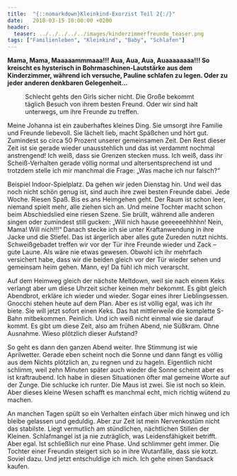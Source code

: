 ```yaml
---
title:  "{::nomarkdown}Kleinkind-Exorzist Teil 2{:/}"
date:   2018-03-15 10:00:00 +0200
header:
  teaser: ../../../../../images/kinderzimmerfreunde_teaser.png
tags: ["Familienleben", "Kleinkind", "Baby", "Schlafen"]
---
```


**Mama, Mama, Maaaaammmaaa!!! Aua, Aua, Aua, Auaaaaaaaa!!! So kreischt es hysterisch in Bohrmaschinen-Lautstärke aus dem Kinderzimmer, während ich versuche, Pauline schlafen zu legen. Oder zu jeder anderen denkbaren Gelegenheit…**

<figure>
  <img src="../../../../../images/kinderzimmerfreunde.png" alt="">
  <figcaption>Schlecht gehts den Girls sicher nicht. Die Große bekommt täglich Besuch von ihrem besten Freund. Oder wir sind halt unterwegs, um ihre Freunde zu treffen.</figcaption>
</figure>


Meine Johanna ist ein zauberhaftes kleines Ding. Sie umsorgt ihre Familie und Freunde liebevoll. Sie lächelt lieb, macht Späßchen und hört gut. Zumindest so circa 50 Prozent unserer gemeinsamen Zeit. Den Rest dieser Zeit ist sie gerade wieder unausstehlich und das ist verdammt nochmal anstrengend! Ich weiß, dass sie Grenzen stecken muss. Ich weiß, dass ihr Scheiß-Verhalten gerade völlig normal und altersentsprechend ist und trotzdem stelle ich mir manchmal die Frage: „Was mache ich nur falsch?“

Beispiel Indoor-Spielplatz. Da gehen wir jeden Dienstag hin. Und weil das noch nicht schön genug ist, sind auch ihre zwei besten Freunde dabei. Jede Woche. Riesen Spaß. Bis es ans Heimgehen geht. Der Raum ist schon leer, niemand spielt mehr, alle ziehen sich an. Und meine Tochter macht schon beim Abschiedslied eine riesen Szene. Sie brüllt, während alle anderen singen oder zumindest still gucken: „Will nich hause geeeeeehhhhn! Nein, Mama! Will nich!!!“ Danach stecke ich sie unter Kraftanwendung in ihre Jacke und die Stiefel. Das ist ärgerlich aber alles gute Zureden nutzt nichts. Schweißgebadet treffen wir vor der Tür ihre Freunde wieder und Zack – gute Laune. Als wäre nie etwas gewesen. Obwohl ich ihr mehrfach versichert habe, dass wir die beiden gleich vor der Tür wieder sehen und gemeinsam heim gehen. Mann, ey! Da fühl ich mich verarscht. 

Auf dem Heimweg gleich der nächste Meltdown, weil sie nach einem Keks verlangt aber um diese Uhrzeit sicher keinen mehr bekommt. Es gibt gleich Abendbrot, erkläre ich wieder und wieder. Sogar eines ihrer Lieblingsessen. Gnocchi stehen heute auf dem Plan. Aber es ist völlig egal, was ich ihr biete. Sie will jetzt sofort einen Keks. Das hat mittlerweile die komplette S-Bahn mitbekommen. Peinlich. Und ich weiß nicht einmal wie sie darauf kommt. Es gibt um diese Zeit, also am frühen Abend, nie Süßkram. Ohne Ausnahme. Wieso plötzlich dieser Aufstand?

So geht es dann den ganzen Abend weiter. Ihre Stimmung ist wie Aprilwetter. Gerade eben scheint noch die Sonne und dann fängt es völlig aus dem Nichts plötzlich an, zu regnen und zu hageln. Eigentlich nicht schlimm, weil zehn Minuten später auch wieder die Sonne scheint aber es ist kraftraubend. Ich habe in diesen Situationen öfter mal gemeine Worte auf der Zunge. Die schlucke ich runter. Die Maus ist zwei. Sie ist noch so klein. Aber dieses kleine Wesen schafft es manchmal echt, mich richtig wütend zu machen. 

An manchen Tagen spült so ein Verhalten einfach über mich hinweg und ich bleibe gelassen und geduldig. Aber zur Zeit ist mein Nervenkostüm nicht das stabilste. Liegt vermutlich am stündlichen, nächtlichen Stillen der Kleinen. Schlafmangel ist ja nie zuträglich, was Leidensfähigkeit betrifft. Aber egal. Ist schließlich nur eine Phase. Und schlimmer geht immer. Die Tochter einer Freundin steigert sich so in ihre Wutanfälle, dass sie kotzt. Soviel dazu. Und jetzt entschuldige ich mich. Ich gehe einen Sandsack kaufen.
































